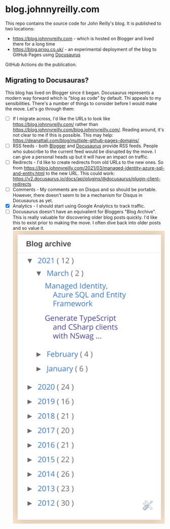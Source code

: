 # blog.johnnyreilly.com

This repo contains the source code for John Reilly's blog. It is published to two locations:

- https://blog.johnnyreilly.com - which is hosted on Blogger and lived there for a long time
- https://blog.priou.co.uk/ - an experimental deployment of the blog to GitHub Pages using [Docusaurus](https://v2.docusaurus.io/)

GitHub Actions do the publication.

## Migrating to Docusauras?

This blog has lived on Blogger since it began. Docusaurus represents a modern way forward which is "blog as code" by default. Thi appeals to my sensibilities. There's a number of things to consider before I would make the move.  Let's go through them:

- [ ] If I migrate across, I'd like the URLs to look like https://blog.johnnyreilly.com/ rather than https://blog.johnnyreilly.com/blog.johnnyreilly.com/. Reading around, it's not clear to me if this is possible. This may help: https://deanattali.com/blog/multiple-github-pages-domains/
- [ ] RSS feeds - both [Blogger](https://blog.johnnyreilly.com/rss.xml) and [Docusaurus](https://johnnyreilly.github.io/blog.johnnyreilly.com/rss.xml) provide RSS feeds.  People who subscribe to the current feed would be disrupted by the move.  I can give a personal heads up but it will have an impact on traffic.
- [ ] Redirects - I'd like to create redirects from old URLs to the new ones. So from https://blog.johnnyreilly.com/2021/03/managed-identity-azure-sql-and-entity.html to the new URL. This could work: https://v2.docusaurus.io/docs/api/plugins/@docusaurus/plugin-client-redirects
- [ ] Comments - My comments are on Disqus and so should be portable. However, there doesn't seem to be a mechanism for Disqus in Docusaurus as yet.
- [x] Analytics - I should start using Google Analytics to track traffic.
- [ ] Docusaurus doesn't have an equivalient for Bloggers "Blog Archive". This is really valuable for discovering older blog posts quickly.  I'd like this to exist prior to making the move.  I often dive back into older posts and so value it. 
  ![](blog-archive.png)
